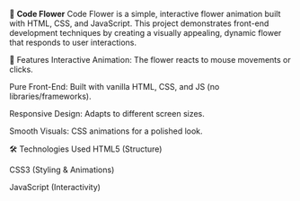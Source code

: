﻿🌸 **Code Flower**
Code Flower is a simple, interactive flower animation built with HTML, CSS, and JavaScript. This project demonstrates front-end development techniques by creating a visually appealing, dynamic flower that responds to user interactions.

🌟 Features
Interactive Animation: The flower reacts to mouse movements or clicks.

Pure Front-End: Built with vanilla HTML, CSS, and JS (no libraries/frameworks).

Responsive Design: Adapts to different screen sizes.

Smooth Visuals: CSS animations for a polished look.

🛠️ Technologies Used
HTML5 (Structure)

CSS3 (Styling & Animations)

JavaScript (Interactivity)
